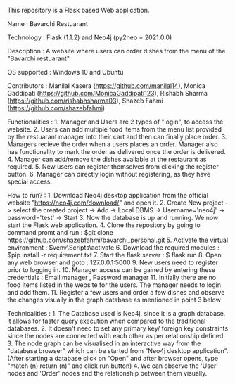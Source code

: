 This repository is a Flask based Web application.

Name : Bavarchi Restuarant

Technology : Flask (1.1.2) and Neo4j (py2neo = 2021.0.0)

Description : A website where users can order dishes from the menu of the "Bavarchi restuarant"

OS supported : Windows 10 and Ubuntu

Contributors : Manilal Kasera (https://github.com/manilal14), Monica Gaddipati (https://github.com/MonicaGaddipati123), Rishabh Sharma (https://github.com/rishabhsharma03), Shazeb Fahmi (https://github.com/shazebfahmi)
               
Functionalities : 1. Manager and Users are 2 types of "login", to access the website.
                  2. Users can add multiple food items from the menu list provided by the restuarant manager into their cart and then can finally place order.
                  3. Managers recieve the order when a users places an order. Manager also has functionality to mark the order as delivered once the order is delivered. 
                  4. Manager can add/remove the dishes available at the restaurant as required.
                  5. New users can register themselves from clicking the register button.
                  6. Manager can directly login without registering, as they have special access.

How to run? :   1. Download Neo4j desktop application from the official website "https://neo4j.com/download/" and open it.
                2. Create New project -> select the created project -> Add -> Local DBMS -> Username='neo4j' -> password='test' -> Start
                3. Now the database is up and running. We now start the Flask web application.
                4. Clone the repository by going to command promt and run : $git clone https://github.com/shazebfahmi/bavarchi_personal.git
                5. Activate the virtual environment : $venv\Scripts\activate
                6. Download the required modules : $pip install -r requirement.txt
                7. Start the flask server : $ flask run
                8. Open any web browser and goto : 127.0.0.1:5000 
                9. New users need to register prior to logging in.
                10. Manager access can be gained by entering these credentials : Email:manager , Password:manager
                11. Initially there are no food items listed in the website for the users. The manager needs to login and add them.
                11. Register a few users and order a few dishes and observe the changes visually in the graph database as mentioned in point 3 below
                      

Technicalities : 1. The Database used is Neo4j, since it is a graph database, it allows for faster query execution when compared to the traditional databases.
                 2. It doesn't need to set any primary key/ foreign key constraints since the nodes are connected with each other as per relationship defined.
                 3. The node graph can be visualised in an interactive way from the "database browser" which can be started from "Neo4j desktop application".(After starting a database click on "Open" and after browser opens, type "match (n) return (n)" and click run button)
                 4. We can observe the 'User' nodes and 'Order' nodes and the relationship between them visually.
            
            
            
